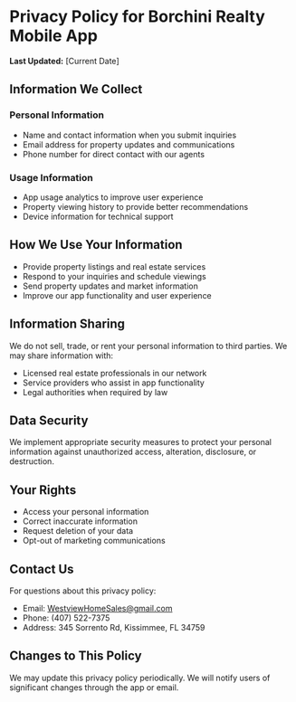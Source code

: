 # Privacy Policy for Borchini Realty Mobile App

**Last Updated:** [Current Date]

## Information We Collect

### Personal Information
- Name and contact information when you submit inquiries
- Email address for property updates and communications
- Phone number for direct contact with our agents

### Usage Information
- App usage analytics to improve user experience
- Property viewing history to provide better recommendations
- Device information for technical support

## How We Use Your Information

- Provide property listings and real estate services
- Respond to your inquiries and schedule viewings
- Send property updates and market information
- Improve our app functionality and user experience

## Information Sharing

We do not sell, trade, or rent your personal information to third parties. We may share information with:
- Licensed real estate professionals in our network
- Service providers who assist in app functionality
- Legal authorities when required by law

## Data Security

We implement appropriate security measures to protect your personal information against unauthorized access, alteration, disclosure, or destruction.

## Your Rights

- Access your personal information
- Correct inaccurate information
- Request deletion of your data
- Opt-out of marketing communications

## Contact Us

For questions about this privacy policy:
- Email: WestviewHomeSales@gmail.com
- Phone: (407) 522-7375
- Address: 345 Sorrento Rd, Kissimmee, FL 34759

## Changes to This Policy

We may update this privacy policy periodically. We will notify users of significant changes through the app or email.